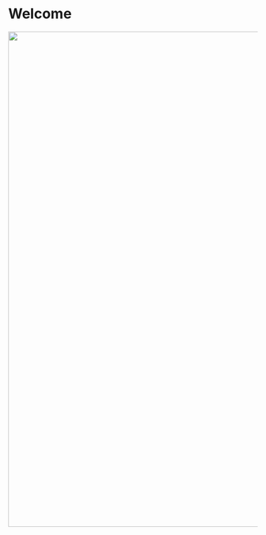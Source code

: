 
# Welcome
<p  align="center"><img height="1000" src = "https://github.com/Bhard27/Bhard27/blob/master/mee.gif"></p>


